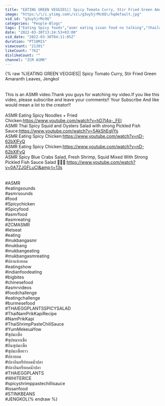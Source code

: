 ```yaml
---
title: "EATING GREEN VEGGIES|| Spicy Tomato Curry, Stir Fried Green Amaranth Leaves, Jengkol"
image: "https:\/\/i.ytimg.com\/vi\/g3uy5jrMcOQ\/hqdefault.jpg"
vid_id: "g3uy5jrMcOQ"
categories: "People-Blogs"
tags: ["Eating Spicy foods","asmr eating issan food no talking","thailand street food"]
date: "2022-03-30T13:24:53+03:00"
vid_date: "2022-03-30T04:11:05Z"
duration: "PT10M1S"
viewcount: "21301"
likeCount: "762"
dislikeCount: ""
channel: "ZCM ASMR"
---
```

{% raw %}EATING GREEN VEGGIES|| Spicy Tomato Curry, Stir Fried Green Amaranth Leaves, Jengkol<br /><br /><br />This is an ASMR video.Thank you guys for watching my video.If you like this video, please subscribe and leave your comments!! Your Subscribe And like would mean a lot to the creator!! <br /><br />ASMR Eating Spicy Noodles + Fried Chicken:<a rel="nofollow" target="blank" href="https://www.youtube.com/watch?v=hD7I4q-_FEI">https://www.youtube.com/watch?v=hD7I4q-_FEI</a><br />ASMR Thai Spicy Squid and Oysters Salad with strong Pickled Fish Sauce:<a rel="nofollow" target="blank" href="https://www.youtube.com/watch?v=5AkShEgljYs">https://www.youtube.com/watch?v=5AkShEgljYs</a> <br />ASMR Eating Spicy Chicken:<a rel="nofollow" target="blank" href="https://www.youtube.com/watch?v=nD-62bXlFvQ">https://www.youtube.com/watch?v=nD-62bXlFvQ</a><br />ASMR Eating Spicy Chicken:<a rel="nofollow" target="blank" href="https://www.youtube.com/watch?v=nD-62bXlFvQ">https://www.youtube.com/watch?v=nD-62bXlFvQ</a><br />ASMR Spicy Blue Crabs Salad, Fresh Shrimp, Squid Mixed With Strong Pickled Fish Sauce Salad 🦀🦐🐙:<a rel="nofollow" target="blank" href="https://www.youtube.com/watch?v=0A7ZJGFLuCI&amp;t=13s">https://www.youtube.com/watch?v=0A7ZJGFLuCI&amp;t=13s</a><br /><br /><br />#ASMR<br />#eatingsounds<br />#asmrsounds<br />#food<br />#Spicychicken<br />#Spicyfood<br />#asmrfood<br />#asmreating<br />#ZCMASMR<br />#letseat<br />#eating<br />#mukbangasmr<br />#mukbang<br />#mukbangeating<br />#mukbangasmreating<br />#ปลาแห้งทอด<br />#eatingshow​<br />#indianfoodeating​<br />#bigbites​<br />#chinesefood​<br />#asmrvideos​<br />#foodchallenge​<br />#eatingchallenge​<br />#burmesefood<br />#THAIEGGPLANTSSPICYSALAD<br />#ThaiNamPrikKapiRecipe<br />#NamPrikKapi<br />#ThaiShrimpPasteChiliSauce<br />#YumMekeuaYow<br />#ซุปมะเขือ<br />#ซุปหมากเขือ<br />#กินซุปมะเขือ<br />#ซุปมะเขือยาว<br />#ปลาทอด<br />#ปลาอินทรีย์ทอดน้ำปลา<br />#ปลาอินทรีทอดน้ำปลา<br />#THAIEGGPLANTS<br />#WHITERICE<br />#spicyshrimppastechillisauce<br />#issanfood<br />#STINKBEANS<br />#JENGKOL{% endraw %}
